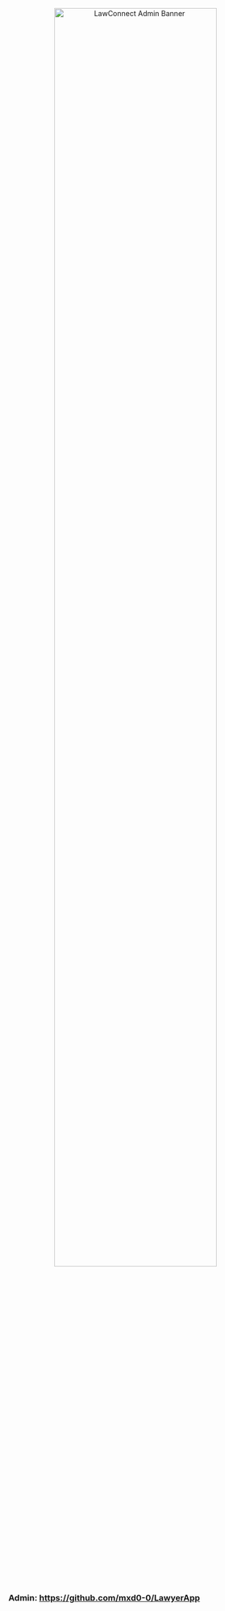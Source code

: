 
<p align="center">
  <img src="https://github.com/user-attachments/assets/0fc80597-49c2-441a-bc96-d40b9b36974d" alt="LawConnect Admin Banner" width="80%"/>
</p>


### Admin: https://github.com/mxd0-0/LawyerApp
